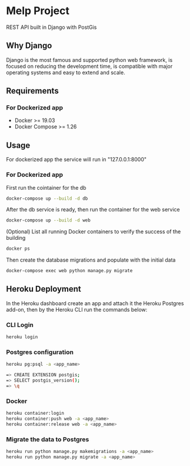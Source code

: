 # Melp Project
REST API built in Django with PostGis

## Why Django
Django is the most famous and supported python web framework, is focused on reducing the development time, is compatible with major operating systems and easy to extend and scale.

## Requirements
### For Dockerized app
- Docker >= 19.03
- Docker Compose >= 1.26

## Usage
For dockerized app the service will run in "127.0.0.1:8000"
### For Dockerized app
First run the cointainer for the db
```bash
docker-compose up --build -d db
```
After the db service is ready, then run the container for the web service 
```bash
docker-compose up --build -d web
```

(Optional) List all running Docker containers to verify the success of the building
```bash
docker ps
```

Then create the database migrations and populate with the initial data
```bash
docker-compose exec web python manage.py migrate
```

## Heroku Deployment
In the Heroku dashboard create an app and attach it the Heroku Postgres add-on, then by the Heroku CLI run the commands below:
### CLI Login
```bash
heroku login
```
### Postgres configuration
```bash
heroku pg:psql -a <app_name>
```
```bash
=> CREATE EXTENSION postgis;
=> SELECT postgis_version();
=> \q
```
### Docker
```bash
heroku container:login
heroku container:push web -a <app_name>
heroku container:release web -a <app_name>
```
### Migrate the data to Postgres
```bash
heroku run python manage.py makemigrations -a <app_name>
heroku run python manage.py migrate -a <app_name>
```